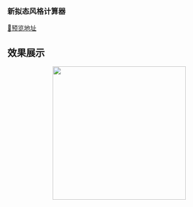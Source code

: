 ### 新拟态风格计算器
       
[🧮预览地址](http://fabulous528.club/vueCaculator/)

## 效果展示

<center class="half">
    <img src="https://i.loli.net/2020/06/30/wxfYXjE8nBHDQiK.png" width="300"/>
</center>
